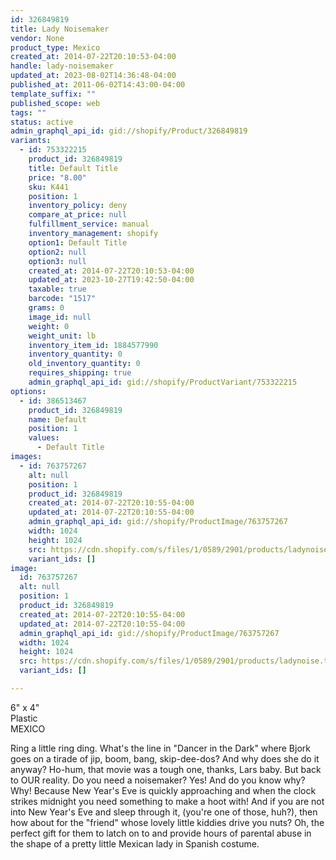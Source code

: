 ```yaml
---
id: 326849819
title: Lady Noisemaker
vendor: None
product_type: Mexico
created_at: 2014-07-22T20:10:53-04:00
handle: lady-noisemaker
updated_at: 2023-08-02T14:36:48-04:00
published_at: 2011-06-02T14:43:00-04:00
template_suffix: ""
published_scope: web
tags: ""
status: active
admin_graphql_api_id: gid://shopify/Product/326849819
variants:
  - id: 753322215
    product_id: 326849819
    title: Default Title
    price: "8.00"
    sku: K441
    position: 1
    inventory_policy: deny
    compare_at_price: null
    fulfillment_service: manual
    inventory_management: shopify
    option1: Default Title
    option2: null
    option3: null
    created_at: 2014-07-22T20:10:53-04:00
    updated_at: 2023-10-27T19:42:50-04:00
    taxable: true
    barcode: "1517"
    grams: 0
    image_id: null
    weight: 0
    weight_unit: lb
    inventory_item_id: 1884577990
    inventory_quantity: 0
    old_inventory_quantity: 0
    requires_shipping: true
    admin_graphql_api_id: gid://shopify/ProductVariant/753322215
options:
  - id: 386513467
    product_id: 326849819
    name: Default
    position: 1
    values:
      - Default Title
images:
  - id: 763757267
    alt: null
    position: 1
    product_id: 326849819
    created_at: 2014-07-22T20:10:55-04:00
    updated_at: 2014-07-22T20:10:55-04:00
    admin_graphql_api_id: gid://shopify/ProductImage/763757267
    width: 1024
    height: 1024
    src: https://cdn.shopify.com/s/files/1/0589/2901/products/ladynoise.tif.jpeg?v=1406074255
    variant_ids: []
image:
  id: 763757267
  alt: null
  position: 1
  product_id: 326849819
  created_at: 2014-07-22T20:10:55-04:00
  updated_at: 2014-07-22T20:10:55-04:00
  admin_graphql_api_id: gid://shopify/ProductImage/763757267
  width: 1024
  height: 1024
  src: https://cdn.shopify.com/s/files/1/0589/2901/products/ladynoise.tif.jpeg?v=1406074255
  variant_ids: []

---
```


6" x 4"  
Plastic  
MEXICO

Ring a little ring ding. What's the line in "Dancer in the Dark" where Bjork goes on a tirade of jip, boom, bang, skip-dee-dos? And why does she do it anyway? Ho-hum, that movie was a tough one, thanks, Lars baby. But back to OUR reality. Do you need a noisemaker? Yes! And do you know why? Why! Because New Year's Eve is quickly approaching and when the clock strikes midnight you need something to make a hoot with! And if you are not into New Year's Eve and sleep through it, (you're one of those, huh?), then how about for the "friend" whose lovely little kiddies drive you nuts? Oh, the perfect gift for them to latch on to and provide hours of parental abuse in the shape of a pretty little Mexican lady in Spanish costume.